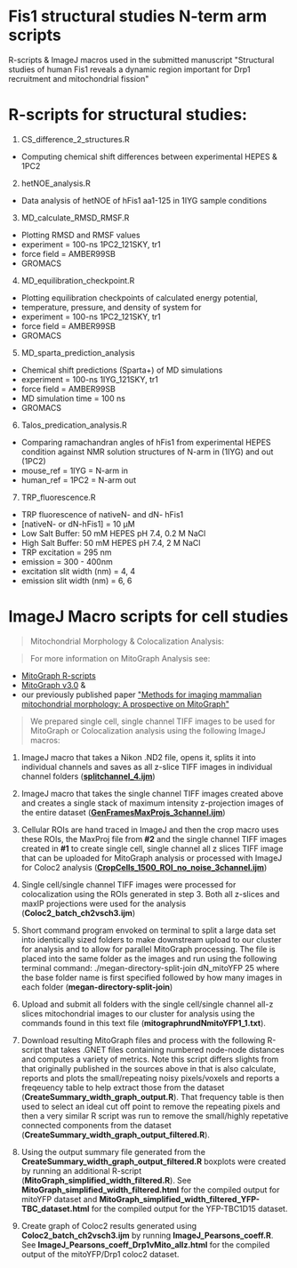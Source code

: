 # Fis1 structural studies N-term arm scripts
R-scripts &amp; ImageJ macros used in the submitted manuscript "Structural studies of human Fis1 reveals a dynamic region important for Drp1 recruitment and mitochondrial fission"

# **R-scripts for structural studies**:
1. CS_difference_2_structures.R
* Computing chemical shift differences between experimental HEPES & 1PC2

2. hetNOE_analysis.R 
* Data analysis of hetNOE of hFis1 aa1-125 in 1IYG sample conditions

3. MD_calculate_RMSD_RMSF.R
* Plotting RMSD and RMSF values
* experiment = 100-ns 1PC2_121SKY, tr1
* force field = AMBER99SB
* GROMACS

4. MD_equilibration_checkpoint.R
* Plotting equilibration checkpoints of calculated energy potential, 
* temperature, pressure, and density of system for
* experiment = 100-ns 1PC2_121SKY, tr1
* force field = AMBER99SB
* GROMACS

5. MD_sparta_prediction_analysis
* Chemical shift predictions (Sparta+) of MD simulations
* experiment = 100-ns 1IYG_121SKY, tr1
* force field = AMBER99SB
* MD simulation time = 100 ns
* GROMACS

6. Talos_predication_analysis.R
* Comparing ramachandran angles of hFis1 from experimental HEPES condition against NMR solution structures of N-arm in (1IYG) and out (1PC2)
* mouse_ref = 1IYG = N-arm in
* human_ref = 1PC2 = N-arm out

7. TRP_fluorescence.R
* TRP fluorescence of nativeN- and dN- hFis1
* [nativeN- or dN-hFis1] = 10 µM
* Low Salt Buffer: 50 mM HEPES pH 7.4, 0.2 M NaCl
* High Salt Buffer: 50 mM HEPES pH 7.4, 2 M NaCl
* TRP excitation = 295 nm
* emission = 300 - 400nm
* excitation slit width (nm) = 4, 4
* emission slit width (nm) = 6, 6

# ImageJ Macro scripts for cell studies 
> Mitochondrial Morphology & Colocalization Analysis:

> For more information on MitoGraph Analysis see:
* <a href="https://github.com/Hill-Lab/MitoGraph-Contrib-RScripts">MitoGraph R-scripts</a>
* <a href="https://github.com/vianamp/MitoGraph">MitoGraph v3.0</a> & 
* our previously published paper <a href="https://www.sciencedirect.com/science/article/pii/S0003269718301921?via%3Dihub">"Methods for imaging mammalian mitochondrial morphology: A prospective on MitoGraph"</a> 
>We prepared single cell, single channel TIFF images to be used for MitoGraph or Colocalization analysis using the following ImageJ macros: 
1. ImageJ macro that takes a Nikon .ND2 file, opens it, splits it into individual channels and saves as all z-slice TIFF images in individual channel folders (<a href="https://github.com/Hill-Lab/Fis1_structural_studies_N-term_arm/blob/main/splitchannel_4.ijm">**splitchannel_4.ijm**</a>) 

2. ImageJ macro that takes the single channel TIFF images created above and creates a single stack of maximum intensity z-projection images of the entire dataset (<a href="https://github.com/Hill-Lab/Fis1_structural_studies_N-term_arm/blob/main/GenFramesMaxProjs_3channel.ijm">**GenFramesMaxProjs_3channel.ijm**</a>)

3. Cellular ROIs are hand traced in ImageJ and then the crop macro uses these ROIs, the MaxProj file from **#2** and the single channel TIFF images created in **#1** to create single cell, single channel all z slices TIFF image that can be uploaded for MitoGraph analysis or processed with ImageJ for Coloc2 analysis (<a href="https://github.com/Hill-Lab/Fis1_structural_studies_N-term_arm/blob/main/CropCells_1500_ROI_no_noise_3channel.ijm">**CropCells_1500_ROI_no_noise_3channel.ijm**</a>)

4. Single cell/single channel TIFF images were processed for colocalization using the ROIs generated in step 3. Both all z-slices and maxIP projections were used for the analysis (**Coloc2_batch_ch2vsch3.ijm**)

5. Short command program envoked on terminal to split a large data set into identically sized folders to make downstream upload to our cluster for analysis and to allow for parallel MitoGraph processing. The file is placed into the same folder as the images and run using the following terminal command: ./megan-directory-split-join dN_mitoYFP 25 where the base folder name is first specified followed by how many images in each folder  (**megan-directory-split-join**)

6. Upload and submit all folders with the single cell/single channel all-z slices mitochondrial images to our cluster for analysis using the commands found in this text file (**mitographrundNmitoYFP1_1.txt**).

7. Download resulting MitoGraph files and process with the following R-script that takes .GNET files containing numbered node-node distances and computes a variety of metrics. Note this script differs slights from that originally published in the sources above in that is also calculate, reports and plots the small/repeating noisy pixels/voxels and reports a freqeuency table to help extract those from the dataset (**CreateSummary_width_graph_output.R**). That frequency table is then used to select an ideal cut off point to remove the repeating pixels and then a very similar R script was run to remove the small/highly repetative connected components from the dataset (**CreateSummary_width_graph_output_filtered.R**). 

8. Using the output summary file generated from the **CreateSummary_width_graph_output_filtered.R** boxplots were created by running an additional R-script (**MitoGraph_simplified_width_filtered.R**). See **MitoGraph_simplified_width_filtered.html** for the compiled output for mitoYFP dataset and **MitoGraph_simplified_width_filtered_YFP-TBC_dataset.html** for the compiled output for the YFP-TBC1D15 dataset. 

9. Create graph of Coloc2 results generated using **Coloc2_batch_ch2vsch3.ijm** by running **ImageJ_Pearsons_coeff.R**. See **ImageJ_Pearsons_coeff_Drp1vMito_allz.html** for the compiled output of the mitoYFP/Drp1 coloc2 dataset. 
